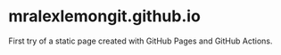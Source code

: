 # mralexlemongit.github.io
First try of a static page created with GitHub Pages and GitHub Actions.

